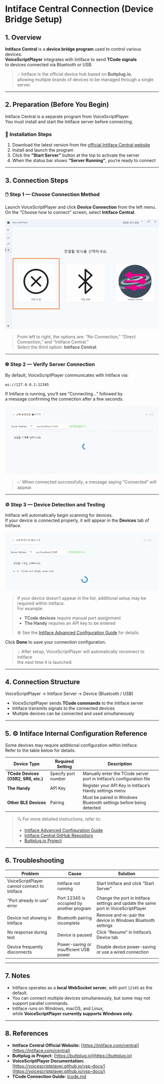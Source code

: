 # Intiface Central Connection (Device Bridge Setup)

## 1. Overview
**Intiface Central** is a **device bridge program** used to control various devices.  
**VoiceScriptPlayer** integrates with Intiface to send **TCode signals**  
to devices connected via Bluetooth or USB.

> 💡 Intiface is the official device hub based on **Buttplug.io**,  
> allowing multiple brands of devices to be managed through a single server.

---

## 2. Preparation (Before You Begin)
Intiface Central is a separate program from VoiceScriptPlayer.  
You must install and start the Intiface server before connecting.

### 🔧 Installation Steps
1. Download the latest version from the [official Intiface Central website](https://intiface.com/central)  
2. Install and launch the program  
3. Click the **“Start Server”** button at the top to activate the server  
4. When the status bar shows **“Server Running”**, you’re ready to connect

---

## 3. Connection Steps

### 🖱️ Step 1 — Choose Connection Method
Launch VoiceScriptPlayer and click **Device Connection** from the left menu.  
On the “Choose how to connect” screen, select **Intiface Central**.

![](../images/intiface-step1.png)

> From left to right, the options are: “No Connection,” “Direct Connection,” and “Intiface Central.”  
> Select the third option: **Intiface Central**.

---

### 🌐 Step 2 — Verify Server Connection
By default, VoiceScriptPlayer communicates with Intiface via:

    ws://127.0.0.1:12345

If Intiface is running, you’ll see “Connecting...” followed by  
a message confirming the connection after a few seconds.

![](../images/intiface-step2.png)

> ✅ When connected successfully, a message saying “Connected” will appear.

---

### ⚙️ Step 3 — Device Detection and Testing
Intiface will automatically begin scanning for devices.  
If your device is connected properly, it will appear in the **Devices** tab of Intiface.

![](../images/intiface-step3.png)

> If your device doesn’t appear in the list, additional setup may be required within Intiface.  
> For example:  
> - **TCode devices** require manual port assignment  
> - **The Handy** requires an API key to be entered  
>  
> ⚙️ See the [Intiface Advanced Configuration Guide](intiface_advanced.md) for details.

Click **Done** to save your connection configuration.

> 💡 After setup, VoiceScriptPlayer will automatically reconnect to Intiface  
> the next time it is launched.

---

## 4. Connection Structure

VoiceScriptPlayer → Intiface Server → Device (Bluetooth / USB)

- VoiceScriptPlayer sends **TCode commands** to the Intiface server  
- Intiface transmits signals to the connected devices  
- Multiple devices can be connected and used simultaneously

---

## 5. ⚙️ Intiface Internal Configuration Reference
Some devices may require additional configuration within Intiface.  
Refer to the table below for details:

| Device Type | Required Setting | Description |
|--------------|------------------|-------------|
| **TCode Devices (OSR2, SR6, etc.)** | Specify port number | Manually enter the TCode server port in Intiface’s configuration file |
| **The Handy** | API Key | Register your API Key in Intiface’s Handy settings menu |
| **Other BLE Devices** | Pairing | Must be paired in Windows Bluetooth settings before being detected |

> 🔍 For more detailed instructions, refer to:  
> - [Intiface Advanced Configuration Guide](intiface_advanced.md)  
> - [Intiface Central GitHub Repository](https://github.com/intiface/intiface-central)  
> - [Buttplug.io Project](https://buttplug.io/)

---

## 6. Troubleshooting

| Problem | Cause | Solution |
|----------|--------|----------|
| VoiceScriptPlayer cannot connect to Intiface | Intiface not running | Start Intiface and click “Start Server” |
| “Port already in use” error | Port 12345 is occupied by another program | Change the port in Intiface settings and update the same port in VoiceScriptPlayer |
| Device not showing in Intiface | Bluetooth pairing incomplete | Remove and re-pair the device in Windows Bluetooth settings |
| No response during test | Device is paused | Click “Resume” in Intiface’s Device tab |
| Device frequently disconnects | Power-saving or insufficient USB power | Disable device power-saving or use a wired connection |

---

## 7. Notes
- Intiface operates as a **local WebSocket server**, with port `12345` as the default.  
- You can connect multiple devices simultaneously, but some may not support parallel commands.  
- Intiface runs on Windows, macOS, and Linux,  
  while **VoiceScriptPlayer currently supports Windows only**.

---

## 8. References
- **Intiface Central Official Website:** [https://intiface.com/central](https://intiface.com/central)  
- **Buttplug.io Project:** [https://buttplug.io](https://buttplug.io)  
- **VoiceScriptPlayer Documentation:** [https://voicescriptplayer.github.io/vsp-docs/](https://voicescriptplayer.github.io/vsp-docs/)  
- **TCode Connection Guide:** [tcode.md](tcode.md)
